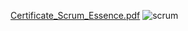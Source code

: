 [Certificate_Scrum_Essence.pdf](https://github.com/PhucDuong-SSS/Scrum/files/5989172/Certificate_Scrum_Essence.pdf)
![scrum](https://user-images.githubusercontent.com/68527941/108074885-459c1c80-709c-11eb-8d1e-d2e937cf21ad.PNG)

